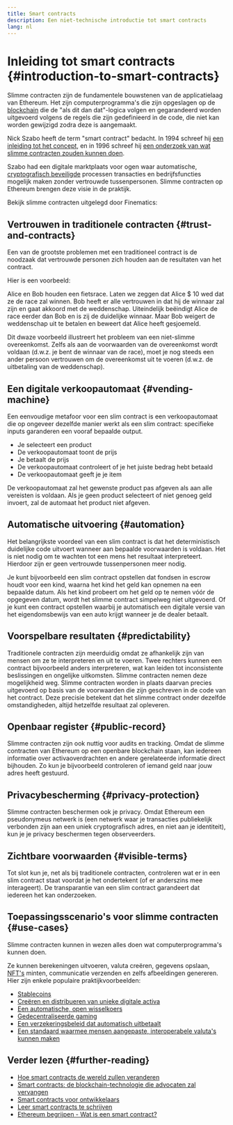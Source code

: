 ```yaml
---
title: Smart contracts
description: Een niet-technische introductie tot smart contracts
lang: nl
---
```


# Inleiding tot smart contracts {#introduction-to-smart-contracts}

Slimme contracten zijn de fundamentele bouwstenen van de applicatielaag van Ethereum. Het zijn computerprogramma's die zijn opgeslagen op de [blockchain](/glossary/#blockchain) die de "als dit dan dat"-logica volgen en gegarandeerd worden uitgevoerd volgens de regels die zijn gedefinieerd in de code, die niet kan worden gewijzigd zodra deze is aangemaakt.

Nick Szabo heeft de term "smart contract" bedacht. In 1994 schreef hij [een inleiding tot het concept](https://www.fon.hum.uva.nl/rob/Courses/InformationInSpeech/CDROM/Literature/LOTwinterschool2006/szabo.best.vwh.net/smart.contracts.html), en in 1996 schreef hij [een onderzoek van wat slimme contracten zouden kunnen doen](https://www.fon.hum.uva.nl/rob/Courses/InformationInSpeech/CDROM/Literature/LOTwinterschool2006/szabo.best.vwh.net/smart_contracts_2.html).

Szabo had een digitale marktplaats voor ogen waar automatische, [cryptografisch beveiligde](/glossary/#cryptography) processen transacties en bedrijfsfuncties mogelijk maken zonder vertrouwde tussenpersonen. Slimme contracten op Ethereum brengen deze visie in de praktijk.

Bekijk slimme contracten uitgelegd door Finematics:

<YouTube id="pWGLtjG-F5c" />

## Vertrouwen in traditionele contracten {#trust-and-contracts}

Een van de grootste problemen met een traditioneel contract is de noodzaak dat vertrouwde personen zich houden aan de resultaten van het contract.

Hier is een voorbeeld:

Alice en Bob houden een fietsrace. Laten we zeggen dat Alice $ 10 wed dat ze de race zal winnen. Bob heeft er alle vertrouwen in dat hij de winnaar zal zijn en gaat akkoord met de weddenschap. Uiteindelijk beëindigt Alice de race eerder dan Bob en is zij de duidelijke winnaar. Maar Bob weigert de weddenschap uit te betalen en beweert dat Alice heeft gesjoemeld.

Dit dwaze voorbeeld illustreert het probleem van een niet-slimme overeenkomst. Zelfs als aan de voorwaarden van de overeenkomst wordt voldaan (d.w.z. je bent de winnaar van de race), moet je nog steeds een ander persoon vertrouwen om de overeenkomst uit te voeren (d.w.z. de uitbetaling van de weddenschap).

## Een digitale verkoopautomaat {#vending-machine}

Een eenvoudige metafoor voor een slim contract is een verkoopautomaat die op ongeveer dezelfde manier werkt als een slim contract: specifieke inputs garanderen een vooraf bepaalde output.

- Je selecteert een product
- De verkoopautomaat toont de prijs
- Je betaalt de prijs
- De verkoopautomaat controleert of je het juiste bedrag hebt betaald
- De verkoopautomaat geeft je je item

De verkoopautomaat zal het gewenste product pas afgeven als aan alle vereisten is voldaan. Als je geen product selecteert of niet genoeg geld invoert, zal de automaat het product niet afgeven.

## Automatische uitvoering {#automation}

Het belangrijkste voordeel van een slim contract is dat het deterministisch duidelijke code uitvoert wanneer aan bepaalde voorwaarden is voldaan. Het is niet nodig om te wachten tot een mens het resultaat interpreteert. Hierdoor zijn er geen vertrouwde tussenpersonen meer nodig.

Je kunt bijvoorbeeld een slim contract opstellen dat fondsen in escrow houdt voor een kind, waarna het kind het geld kan opnemen na een bepaalde datum. Als het kind probeert om het geld op te nemen vóór de opgegeven datum, wordt het slimme contract simpelweg niet uitgevoerd. Of je kunt een contract opstellen waarbij je automatisch een digitale versie van het eigendomsbewijs van een auto krijgt wanneer je de dealer betaalt.

## Voorspelbare resultaten {#predictability}

Traditionele contracten zijn meerduidig omdat ze afhankelijk zijn van mensen om ze te interpreteren en uit te voeren. Twee rechters kunnen een contract bijvoorbeeld anders interpreteren, wat kan leiden tot inconsistente beslissingen en ongelijke uitkomsten. Slimme contracten nemen deze mogelijkheid weg. Slimme contracten worden in plaats daarvan precies uitgevoerd op basis van de voorwaarden die zijn geschreven in de code van het contract. Deze precisie betekent dat het slimme contract onder dezelfde omstandigheden, altijd hetzelfde resultaat zal opleveren.

## Openbaar register {#public-record}

Slimme contracten zijn ook nuttig voor audits en tracking. Omdat de slimme contracten van Ethereum op een openbare blockchain staan, kan iedereen informatie over activaoverdrachten en andere gerelateerde informatie direct bijhouden. Zo kun je bijvoorbeeld controleren of iemand geld naar jouw adres heeft gestuurd.

## Privacybescherming {#privacy-protection}

Slimme contracten beschermen ook je privacy. Omdat Ethereum een pseudonymeus netwerk is (een netwerk waar je transacties publiekelijk verbonden zijn aan een uniek cryptografisch adres, en niet aan je identiteit), kun je je privacy beschermen tegen observeerders.

## Zichtbare voorwaarden {#visible-terms}

Tot slot kun je, net als bij traditionele contracten, controleren wat er in een slim contract staat voordat je het ondertekent (of er anderszins mee interageert). De transparantie van een slim contract garandeert dat iedereen het kan onderzoeken.

## Toepassingsscenario's voor slimme contracten {#use-cases}

Slimme contracten kunnen in wezen alles doen wat computerprogramma's kunnen doen.

Ze kunnen berekeningen uitvoeren, valuta creëren, gegevens opslaan, [NFT's](/glossary/#nft) minten, communicatie verzenden en zelfs afbeeldingen genereren. Hier zijn enkele populaire praktijkvoorbeelden:

- [Stablecoins](/stablecoins/)
- [Creëren en distribueren van unieke digitale activa](/nft/)
- [Een automatische, open wisselkoers](/get-eth/#dex)
- [Gedecentraliseerde gaming](/apps/categories/gaming)
- [Een verzekeringsbeleid dat automatisch uitbetaalt](https://etherisc.com/)
- [Een standaard waarmee mensen aangepaste, interoperabele valuta's kunnen maken](/developers/docs/standards/tokens/)

## Verder lezen {#further-reading}

- [Hoe smart contracts de wereld zullen veranderen](https://www.youtube.com/watch?v=pA6CGuXEKtQ)
- [Smart contracts: de blockchain-technologie die advocaten zal vervangen](https://blockgeeks.com/guides/smart-contracts/)
- [Smart contracts voor ontwikkelaars](/developers/docs/smart-contracts/)
- [Leer smart contracts te schrijven](/developers/learning-tools/)
- [Ethereum begrijpen - Wat is een smart contract?](https://github.com/ethereumbook/ethereumbook/blob/develop/07smart-contracts-solidity.asciidoc#what-is-a-smart-contract)
